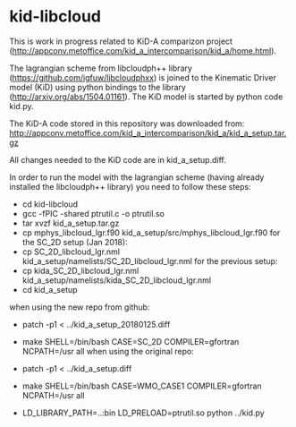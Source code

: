 kid-libcloud
============

This is work in progress related to KiD-A comparizon project 
(http://appconv.metoffice.com/kid_a_intercomparison/kid_a/home.html).

The lagrangian scheme from libcloudph++ library 
(https://github.com/igfuw/libcloudphxx) is joined to the Kinematic Driver 
model (KiD) using python bindings to the library (http://arxiv.org/abs/1504.01161).
The KiD model is started by python code kid.py.   

The KiD-A code stored in this repository was downloaded from:
http://appconv.metoffice.com/kid_a_intercomparison/kid_a/kid_a_setup.tar.gz

All changes needed to the KiD code are in kid_a_setup.diff.

In order to run the model with the lagrangian scheme (having already installed 
the libcloudph++ library) you need to follow these steps: 

  - cd kid-libcloud
  - gcc -fPIC -shared ptrutil.c -o ptrutil.so
  - tar xvzf kid_a_setup.tar.gz
  - cp mphys_libcloud_lgr.f90 kid_a_setup/src/mphys_libcloud_lgr.f90 
for the SC_2D setup (Jan 2018):
  - cp SC_2D_libcloud_lgr.nml kid_a_setup/namelists/SC_2D_libcloud_lgr.nml 
for the previous setup:
  - cp kida_SC_2D_libcloud_lgr.nml kid_a_setup/namelists/kida_SC_2D_libcloud_lgr.nml 
  - cd kid_a_setup

when using the new repo from github:
  - patch -p1 < ../kid_a_setup_20180125.diff
  - make SHELL=/bin/bash CASE=SC_2D COMPILER=gfortran NCPATH=/usr all
when using the original repo:
  - patch -p1 < ../kid_a_setup.diff
  - make SHELL=/bin/bash CASE=WMO_CASE1 COMPILER=gfortran NCPATH=/usr all

  - LD_LIBRARY_PATH=..:bin LD_PRELOAD=ptrutil.so python ../kid.py 
